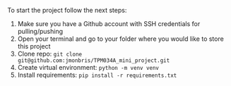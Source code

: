 To start the project follow the next steps:

1. Make sure you have a Github account with SSH credentials for pulling/pushing
2. Open your terminal and go to your folder where you would like to store this project
3. Clone repo: `git clone git@github.com:jmonbris/TPM034A_mini_project.git`
4. Create virtual environment: `python -m venv venv`
5. Install requirements: `pip install -r requirements.txt`
